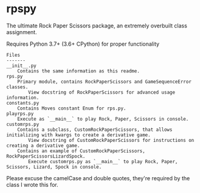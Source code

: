 # rpspy
The ultimate Rock Paper Scissors package, an extremely overbuilt class assignment.

Requires Python 3.7+ (3.6+ CPython) for proper functionality

```
Files
-------
__init__.py
    Contains the same information as this readme.
rps.py
    Primary module, contains RockPaperScissors and GameSequenceError classes.
        View docstring of RockPaperScissors for advanced usage information.
constants.py
    Contains Moves constant Enum for rps.py.
playrps.py
    Execute as `__main__` to play Rock, Paper, Scissors in console.    
customrps.py
    Contains a subclass, CustomRockPaperScissors, that allows initializing with kwargs to create a derivative game.
        View docstring of CustomRockPaperScissors for instructions on creating a derivative game.
    Contains an example of CustomRockPaperScissors, RockPaperScissorsLizardSpock. 
        Execute customrps.py as `__main__` to play Rock, Paper, Scissors, Lizard, Spock in console.
```


Please excuse the camelCase and double quotes, they're required by the class I wrote this for.

